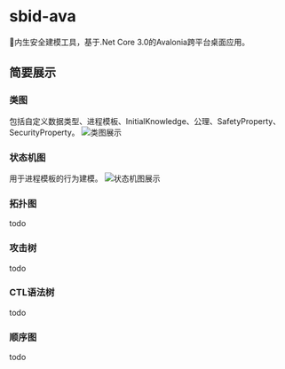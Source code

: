 # sbid-ava
🔮内生安全建模工具，基于.Net Core 3.0的Avalonia跨平台桌面应用。

## 简要展示
### 类图
包括自定义数据类型、进程模板、InitialKnowledge、公理、SafetyProperty、SecurityProperty。
![类图展示](http://lauzyhou.gitee.io/pic/SbidAva/ClassDiagram.png)

### 状态机图
用于进程模板的行为建模。
![状态机图展示](http://lauzyhou.gitee.io/pic/SbidAva/StateMachine.png)

### 拓扑图
todo

### 攻击树
todo

### CTL语法树
todo

### 顺序图
todo
